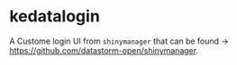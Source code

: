 # kedatalogin

A Custome login UI from `shinymanager` that can be found -> https://github.com/datastorm-open/shinymanager. 
